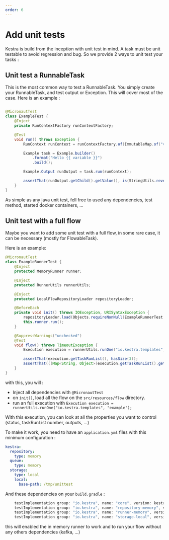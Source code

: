 ```yaml
---
order: 6
---
```

# Add unit tests

Kestra is build from the inception with unit test in mind. A task must be unit testable to avoid regression and bug. So we provide 2 ways to unit test your tasks : 


## Unit test a RunnableTask 

This is the most common way to test a RunnableTask. You simply create your RunnableTask, and test output or Exception. This will cover most of the case.
Here is an example :

```java

@MicronautTest
class ExampleTest {
    @Inject
    private RunContextFactory runContextFactory;

    @Test
    void run() throws Exception {
        RunContext runContext = runContextFactory.of(ImmutableMap.of("variable", "John Doe"));

        Example task = Example.builder()
            .format("Hello {{ variable }}")
            .build();

        Example.Output runOutput = task.run(runContext);

        assertThat(runOutput.getChild().getValue(), is(StringUtils.reverse("Hello John Doe")));
    }
}
```

As simple as any java unit test, fell free to used any dependencies, test method, started docker containers, ... 


## Unit test with a full flow

Maybe you want to add some unit test with a full flow, in some rare case, it can be necessary (mostly for FlowableTask). 

Here is an example: 
```java
@MicronautTest
class ExampleRunnerTest {
    @Inject
    protected MemoryRunner runner;

    @Inject
    protected RunnerUtils runnerUtils;

    @Inject
    protected LocalFlowRepositoryLoader repositoryLoader;

    @BeforeEach
    private void init() throws IOException, URISyntaxException {
        repositoryLoader.load(Objects.requireNonNull(ExampleRunnerTest.class.getClassLoader().getResource("flows")));
        this.runner.run();
    }

    @SuppressWarnings("unchecked")
    @Test
    void flow() throws TimeoutException {
        Execution execution = runnerUtils.runOne("io.kestra.templates", "example");

        assertThat(execution.getTaskRunList(), hasSize(3));
        assertThat(((Map<String, Object>)execution.getTaskRunList().get(2).getOutputs().get("child")).get("value"), is("task-id"));
    }
}
```

with this, you will : 
- Inject all dependencies with `@MicronautTest`
- on `init()`, load all the flow on the `src/resources/flow` directory.
- run an full execution with `Execution execution = runnerUtils.runOne("io.kestra.templates", "example");` 

With this execution, you can look at all the properties you want to control (status, taskRunList number, outputs, ...)


To make it work, you need to have an `application.yml` files with this minimum configuration : 

```yaml
kestra:
  repository:
    type: memory
  queue:
    type: memory
  storage:
    type: local
    local:
      base-path: /tmp/unittest
```

And these dependencies on your `build.gradle` : 
```groovy
    testImplementation group: "io.kestra", name: "core", version: kestraVersion
    testImplementation group: "io.kestra", name: "repository-memory", version: kestraVersion
    testImplementation group: "io.kestra", name: "runner-memory", version: kestraVersion
    testImplementation group: "io.kestra", name: "storage-local", version: kestraVersion
```

this will enabled the in memory runner to work and to run your flow without any others dependencies (kafka, ...)
